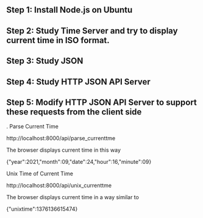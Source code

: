 ## Step 1: Install Node.js on Ubuntu
## Step 2: Study Time Server and try to display current time in ISO format.
## Step 3: Study JSON
## Step 4: Study HTTP JSON API Server
## Step 5: Modify HTTP JSON API Server to support these requests from the client side
. Parse Current Time

http://localhost:8000/api/parse_currenttme
    
The browser displays current time in this way

{"year":2021,"month":09,"date":24,"hour":16,"minute":09}
    
Unix Time of Current Time

http://localhost:8000/api/unix_currenttme
    
The browser displays current time in a way similar to

{"unixtime":1376136615474}
